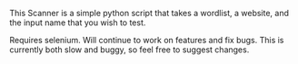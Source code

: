 This Scanner is a simple python script that takes a wordlist, a website, and the input name that you wish to test.

Requires selenium. Will continue to work on features and fix bugs. This is currently both slow and buggy, so feel free to suggest changes. 
